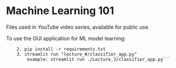 # Machine Learning 101
Files used in YouTube video series, available for public use.


To use the GUI application for ML model learning:

``` 1. venv/Scripts/activate
    2. pip install -r requirements.txt
    3. streamlit run "lecture_#/classifier_app.py"
        example: streamlit run ./Lecture_3/classifier_app.py```